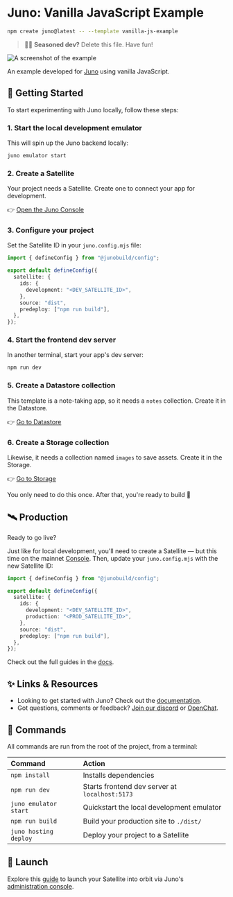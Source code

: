 # Juno: Vanilla JavaScript Example

```sh
npm create juno@latest -- --template vanilla-js-example
```

> 🧑‍🚀 **Seasoned dev?** Delete this file. Have fun!

![A screenshot of the example](https://raw.githubusercontent.com/junobuild/create-juno/main/screenshots/screenshot-example.png)

An example developed for [Juno](https://juno.build) using vanilla JavaScript.

## 🧭 Getting Started

To start experimenting with Juno locally, follow these steps:

### 1. Start the local development emulator

This will spin up the Juno backend locally:

```bash
juno emulator start
```

### 2. Create a Satellite

Your project needs a Satellite. Create one to connect your app for development.

👉 [Open the Juno Console](http://localhost:5866)

### 3. Configure your project

Set the Satellite ID in your `juno.config.mjs` file:

```ts
import { defineConfig } from "@junobuild/config";

export default defineConfig({
  satellite: {
    ids: {
      development: "<DEV_SATELLITE_ID>",
    },
    source: "dist",
    predeploy: ["npm run build"],
  },
});
```

### 4. Start the frontend dev server

In another terminal, start your app's dev server:

```bash
npm run dev
```

### 5. Create a Datastore collection

This template is a note-taking app, so it needs a `notes` collection. Create it in the Datastore.

👉 [Go to Datastore](http://localhost:5866/datastore)

### 6. Create a Storage collection

Likewise, it needs a collection named `images` to save assets. Create it in the Storage.

👉 [Go to Storage](http://localhost:5866/storage)

You only need to do this once. After that, you're ready to build 🚀

## 🛰️ Production

Ready to go live?

Just like for local development, you'll need to create a Satellite — but this time on the mainnet [Console](https://console.juno.build). Then, update your `juno.config.mjs` with the new Satellite ID:

```ts
import { defineConfig } from "@junobuild/config";

export default defineConfig({
  satellite: {
    ids: {
      development: "<DEV_SATELLITE_ID>",
      production: "<PROD_SATELLITE_ID>",
    },
    source: "dist",
    predeploy: ["npm run build"],
  },
});
```

Check out the full guides in the [docs](https://juno.build/docs/category/deployment).

## ✨ Links & Resources

- Looking to get started with Juno? Check out the [documentation](https://juno.build).
- Got questions, comments or feedback? [Join our discord](https://discord.gg/wHZ57Z2RAG) or [OpenChat](https://oc.app/community/vxgpi-nqaaa-aaaar-ar4lq-cai/?ref=xanzv-uaaaa-aaaaf-aneba-cai).

## 🧞 Commands

All commands are run from the root of the project, from a terminal:

| Command               | Action                                         |
| :-------------------- | :--------------------------------------------- |
| `npm install`         | Installs dependencies                          |
| `npm run dev`         | Starts frontend dev server at `localhost:5173` |
| `juno emulator start` | Quickstart the local development emulator      |
| `npm run build`       | Build your production site to `./dist/`        |
| `juno hosting deploy` | Deploy your project to a Satellite             |

## 🚀 Launch

Explore this [guide](https://juno.build/docs/add-juno-to-an-app/create-a-satellite) to launch your Satellite into orbit via Juno's [administration console](https://console.juno.build).
